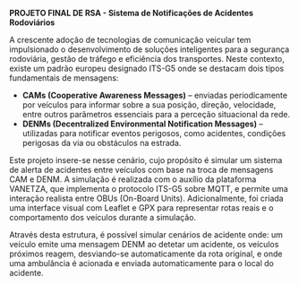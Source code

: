 **PROJETO FINAL DE RSA - Sistema de Notificações de Acidentes Rodoviários**

A crescente adoção de tecnologias de comunicação veicular tem impulsionado o desenvolvimento de soluções inteligentes para a segurança rodoviária, gestão de tráfego e eficiência dos transportes. Neste contexto, existe um padrão europeu designado ITS-G5 onde se destacam dois tipos fundamentais de mensagens:

- **CAMs (Cooperative Awareness Messages)** – enviadas periodicamente por veículos para informar sobre a sua posição, direção, velocidade, entre outros parâmetros essenciais para a perceção situacional da rede.
- **DENMs (Decentralized Environmental Notification Messages)** – utilizadas para notificar eventos perigosos, como acidentes, condições perigosas da via ou obstáculos na estrada.

Este projeto insere-se nesse cenário, cujo propósito é simular um sistema de alerta de acidentes entre veículos com base na troca de mensagens CAM e DENM. A simulação é realizada com o auxílio da plataforma VANETZA, que implementa o protocolo ITS-G5 sobre MQTT, e permite uma interação realista entre OBUs (On-Board Units). Adicionalmente, foi criada uma interface visual com Leaflet e GPX para representar rotas reais e o comportamento dos veículos durante a simulação.

Através desta estrutura, é possível simular cenários de acidente onde: um veículo emite uma mensagem DENM ao detetar um acidente, os veículos próximos reagem, desviando-se automaticamente da rota original, e onde uma ambulância é acionada e enviada automaticamente para o local do acidente.
